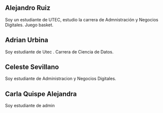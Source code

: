 ## Alejandro Ruiz
Soy un estudiante de UTEC, estudio la carrera de Admnistración y Negocios Digitales. Juego basket.

## Adrian Urbina 

Soy estudiante de Utec . Carrera de Ciencia de Datos.

## Celeste Sevillano

Soy estudiante de Administracion y Negocios Digitales.

## Carla  Quispe Alejandra
Soy estudiante de admin
